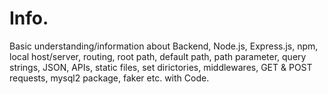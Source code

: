 # Info.
Basic understanding/information about Backend, Node.js, Express.js, npm, local host/server, routing, root path, default path, path parameter, query strings, JSON, APIs, static files, set dirictories, middlewares, GET & POST requests, mysql2 package, faker etc. with Code.